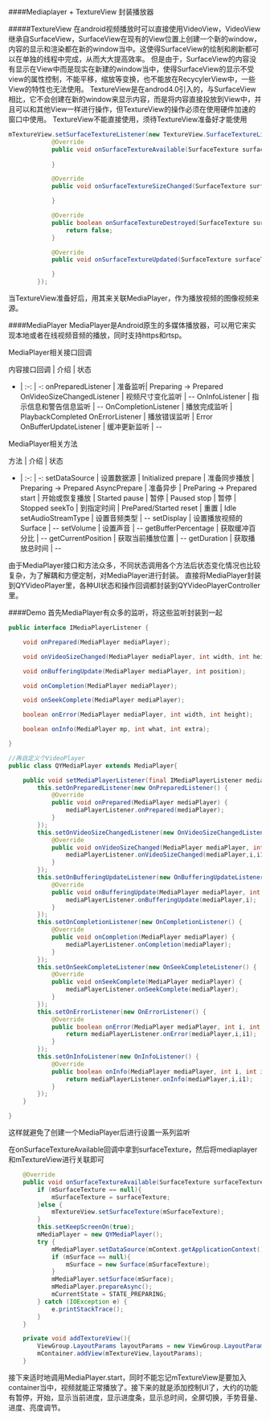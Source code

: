 ####Mediaplayer + TextureView 封装播放器

#####TextureView
在android视频播放时可以直接使用VideoView，VideoView继承自SurfaceView，SurfaceView在现有的View位置上创建一个新的window，内容的显示和渲染都在新的window当中。这使得SurfaceView的绘制和刷新都可以在单独的线程中完成，从而大大提高效率。
但是由于，SurfaceView的内容没有显示在View中而是现实在新建的window当中，使得SurfaceView的显示不受view的属性控制，不能平移，缩放等变换，也不能放在RecycylerView中，一些View的特性也无法使用。
TextureView是在androd4.0引入的，与SurfaceView相比，它不会创建在新的window来显示内容，而是将内容直接投放到View中，并且可以和其他View一样进行操作，但TextureView的操作必须在使用硬件加速的窗口中使用。
TextureView不能直接使用，须待TextureView准备好才能使用
```java
mTextureView.setSurfaceTextureListener(new TextureView.SurfaceTextureListener() {
            @Override
            public void onSurfaceTextureAvailable(SurfaceTexture surfaceTexture, int i, int i1) {
                
            }

            @Override
            public void onSurfaceTextureSizeChanged(SurfaceTexture surfaceTexture, int i, int i1) {

            }

            @Override
            public boolean onSurfaceTextureDestroyed(SurfaceTexture surfaceTexture) {
                return false;
            }

            @Override
            public void onSurfaceTextureUpdated(SurfaceTexture surfaceTexture) {

            }
        });
```
当TextureView准备好后，用其来关联MediaPlayer，作为播放视频的图像视频来源。

####MediaPlayer
MediaPlayer是Android原生的多媒体播放器，可以用它来实现本地或者在线视频音频的播放，同时支持https和rtsp。

MediaPlayer相关接口回调

内容接口回调 | 介绍 | 状态 
- | :-: | -: 
onPreparedListener | 准备监听| Preparing -> Prepared 
OnVideoSizeChangedListener | 视频尺寸变化监听 | -- 
OnInfoListener | 指示信息和警告信息监听 | --
OnCompletionListener | 播放完成监听 | PlaybackCompleted
OnErrorListener | 播放错误监听 | Error
OnBufferUpdateListener | 缓冲更新监听 | --

MediaPlayer相关方法

方法 | 介绍 | 状态
- | :-: | -:
setDataSource | 设置数据源 | Initialized
prepare | 准备同步播放 | Preparing -> Prepared
AsyncPrepare | 准备异步 | PreParing -> Prepared
start | 开始或恢复播放 | Started
pause | 暂停 | Paused
stop | 暂停 | Stopped
seekTo | 到指定时间 | PrePared/Started
reset | 重置 | Idle
setAudioStreamType | 设置音频类型 | --
setDisplay | 设置播放视频的Surface | --
setVolume | 设置声音 | --
getBufferPercentage | 获取缓冲百分比 | --
getCurrentPosition | 获取当前播放位置 | --
getDuration | 获取播放总时间 | --

由于MediaPlayer接口和方法众多，不同状态调用各个方法后状态变化情况也比较复杂，为了解耦和方便定制，对MediaPlayer进行封装。 直接将MediaPlayer封装到QYVideoPlayer里，各种UI状态和操作回调都封装到QYVideoPlayerController里。

####Demo
首先MediaPlayer有众多的监听，将这些监听封装到一起
```java
public interface IMediaPlayerListener {

    void onPrepared(MediaPlayer mediaPlayer);

    void onVideoSizeChanged(MediaPlayer mediaPlayer, int width, int height);

    void onBufferingUpdate(MediaPlayer mediaPlayer, int position);

    void onCompletion(MediaPlayer mediaPlayer);

    void onSeekComplete(MediaPlayer mediaPlayer);

    boolean onError(MediaPlayer mediaPlayer, int width, int height);

    boolean onInfo(MediaPlayer mp, int what, int extra);

}

//再自定义个VideoPlayer
public class QYMediaPlayer extends MediaPlayer{

    public void setMediaPlayerListener(final IMediaPlayerListener mediaPlayerListener) {
        this.setOnPreparedListener(new OnPreparedListener() {
            @Override
            public void onPrepared(MediaPlayer mediaPlayer) {
                mediaPlayerListener.onPrepared(mediaPlayer);
            }
        });
        this.setOnVideoSizeChangedListener(new OnVideoSizeChangedListener() {
            @Override
            public void onVideoSizeChanged(MediaPlayer mediaPlayer, int i, int i1) {
                mediaPlayerListener.onVideoSizeChanged(mediaPlayer,i,i1);
            }
        });
        this.setOnBufferingUpdateListener(new OnBufferingUpdateListener() {
            @Override
            public void onBufferingUpdate(MediaPlayer mediaPlayer, int i) {
                mediaPlayerListener.onBufferingUpdate(mediaPlayer,i);
            }
        });
        this.setOnCompletionListener(new OnCompletionListener() {
            @Override
            public void onCompletion(MediaPlayer mediaPlayer) {
                mediaPlayerListener.onCompletion(mediaPlayer);
            }
        });
        this.setOnSeekCompleteListener(new OnSeekCompleteListener() {
            @Override
            public void onSeekComplete(MediaPlayer mediaPlayer) {
                mediaPlayerListener.onSeekComplete(mediaPlayer);
            }
        });
        this.setOnErrorListener(new OnErrorListener() {
            @Override
            public boolean onError(MediaPlayer mediaPlayer, int i, int i1) {
                return mediaPlayerListener.onError(mediaPlayer,i,i1);
            }
        });
        this.setOnInfoListener(new OnInfoListener() {
            @Override
            public boolean onInfo(MediaPlayer mediaPlayer, int i, int i1) {
                return mediaPlayerListener.onInfo(mediaPlayer,i,i1);
            }
        });
    }

}
```
这样就避免了创建一个MediaPlayer后进行设置一系列监听

在onSurfaceTextureAvailable回调中拿到surfaceTexture，然后将mediaplayer和mTextureView进行关联即可
```java
    @Override
    public void onSurfaceTextureAvailable(SurfaceTexture surfaceTexture, int width, int height) {
        if (mSurfaceTexture == null){
            mSurfaceTexture = surfaceTexture;
        }else {
            mTextureView.setSurfaceTexture(mSurfaceTexture);
        }
        this.setKeepScreenOn(true);
        mMediaPlayer = new QYMediaPlayer();
        try {
            mMediaPlayer.setDataSource(mContext.getApplicationContext(), Uri.parse(mUrl), mHeaders);
            if (mSurface == null){
                mSurface = new Surface(mSurfaceTexture);
            }
            mMediaPlayer.setSurface(mSurface);
            mMediaPlayer.prepareAsync();
            mCurrentState = STATE_PREPARING;
        } catch (IOException e) {
            e.printStackTrace();
        }
    }

    private void addTextureView(){
        ViewGroup.LayoutParams layoutParams = new ViewGroup.LayoutParams(ViewGroup.LayoutParams.MATCH_PARENT, ViewGroup.LayoutParams.MATCH_PARENT);
        mContainer.addView(mTextureView,layoutParams);
    }
```
接下来适时地调用MediaPlayer.start，同时不能忘记mTextureView是要加入container当中，视频就能正常播放了。接下来的就是添加控制UI了，大约的功能有暂停，开始，显示当前进度，显示进度条，显示总时间，全屏切换，手势音量、进度、亮度调节。


